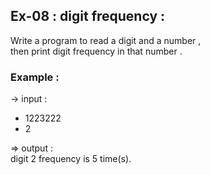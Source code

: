 ## Ex-08 : digit frequency : 

Write a program to read a digit and a number ,  
then print digit frequency in that number .  

### Example : 
-> input  :  
- 1223222  
- 2  

=> output :  
digit 2 frequency is 5 time(s).  
